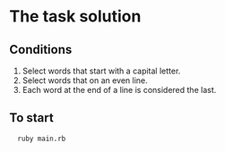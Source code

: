 # The task solution

## Conditions
1) Select words that start with a capital letter.
2) Select words that on an even line.
3) Each word at the end of a line is considered the last.

## To start
```
  ruby main.rb
```

